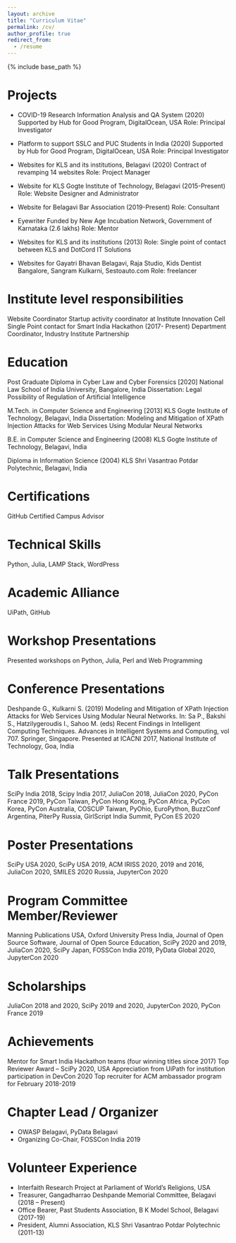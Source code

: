 ```yaml
---
layout: archive
title: "Curriculum Vitae"
permalink: /cv/
author_profile: true
redirect_from:
  - /resume
---
```


{% include base_path %}

Projects
==
* COVID-19 Research Information Analysis and QA System (2020)
Supported by Hub for Good Program, DigitalOcean, USA
Role: Principal Investigator

* Platform to support SSLC and PUC Students in India (2020)
Supported by Hub for Good Program, DigitalOcean, USA
Role: Principal Investigator

* Websites for KLS and its institutions, Belagavi (2020)
Contract of revamping 14 websites
Role: Project Manager

* Website for KLS Gogte Institute of Technology, Belagavi (2015-Present)
Role: Website Designer and Administrator

* Website for Belagavi Bar Association (2019-Present)
Role: Consultant

* Eyewriter
Funded by New Age Incubation Network, Government of Karnataka (2.6 lakhs)
Role: Mentor

* Websites for KLS and its institutions (2013)
Role: Single point of contact between KLS and DotCord IT Solutions

* Websites for Gayatri Bhavan Belagavi, Raja Studio, Kids Dentist Bangalore, Sangram Kulkarni, Sestoauto.com
Role: freelancer

Institute level responsibilities	
==
Website Coordinator
Startup activity coordinator at Institute Innovation Cell
Single Point contact for Smart India Hackathon (2017- Present)
Department Coordinator, Industry Institute Partnership 

Education
==
Post Graduate Diploma in Cyber Law and Cyber Forensics [2020]
National Law School of India University, Bangalore, India
Dissertation: Legal Possibility of Regulation of Artificial Intelligence

M.Tech. in Computer Science and Engineering [2013]
KLS Gogte Institute of Technology, Belagavi, India
Dissertation: Modeling and Mitigation of XPath Injection Attacks for Web Services Using Modular Neural Networks

B.E. in Computer Science and Engineering (2008)
KLS Gogte Institute of Technology, Belagavi, India

Diploma in Information Science (2004)
KLS Shri Vasantrao Potdar Polytechnic, Belagavi, India

Certifications
==
GitHub Certified Campus Advisor

Technical Skills
==
Python, Julia, LAMP Stack, WordPress

Academic Alliance
==
UiPath, GitHub

Workshop Presentations
==
Presented workshops on Python, Julia, Perl and Web Programming

Conference Presentations
==
Deshpande G., Kulkarni S. (2019) Modeling and Mitigation of XPath Injection Attacks for Web Services Using Modular Neural Networks. In: Sa P., Bakshi S., Hatzilygeroudis I., Sahoo M. (eds) Recent Findings in Intelligent Computing Techniques. Advances in Intelligent Systems and Computing, vol 707. Springer, Singapore. Presented at ICACNI 2017, National Institute of Technology, Goa, India

Talk Presentations
==
SciPy India 2018, Scipy India 2017, JuliaCon 2018, JuliaCon 2020, PyCon France 2019, PyCon Taiwan, PyCon Hong Kong, PyCon Africa, PyCon Korea, PyCon Australia, COSCUP Taiwan, PyOhio, EuroPython, BuzzConf Argentina, PiterPy Russia, GirlScript India Summit, PyCon ES 2020

Poster Presentations
==
SciPy USA 2020, SciPy USA 2019, ACM IRISS 2020, 2019 and 2016, JuliaCon 2020, SMILES 2020 Russia, JupyterCon 2020

Program Committee Member/Reviewer
==
Manning Publications USA, Oxford University Press India, Journal of Open Source Software, Journal of Open Source Education, SciPy 2020 and 2019, JuliaCon 2020, SciPy Japan, FOSSCon India 2019, PyData Global 2020, JupyterCon 2020

Scholarships
==
JuliaCon 2018 and 2020, SciPy 2019 and 2020, JupyterCon 2020, 
PyCon France 2019

Achievements
==
Mentor for Smart India Hackathon teams (four winning titles since 2017)
Top Reviewer Award – SciPy 2020, USA
Appreciation from UiPath for institution participation in DevCon 2020
Top recruiter for ACM ambassador program for February 2018-2019 

Chapter Lead / Organizer
==
* OWASP Belagavi, PyData Belagavi
* Organizing Co-Chair, FOSSCon India 2019

Volunteer Experience
==
* Interfaith Research Project at Parliament of World’s Religions, USA 
* Treasurer, Gangadharrao Deshpande Memorial Committee, Belagavi (2018 – Present)
* Office Bearer, Past Students Association, B K Model School, Belagavi (2017-19)
* President, Alumni Association, KLS Shri Vasantrao Potdar Polytechnic (2011-13)


